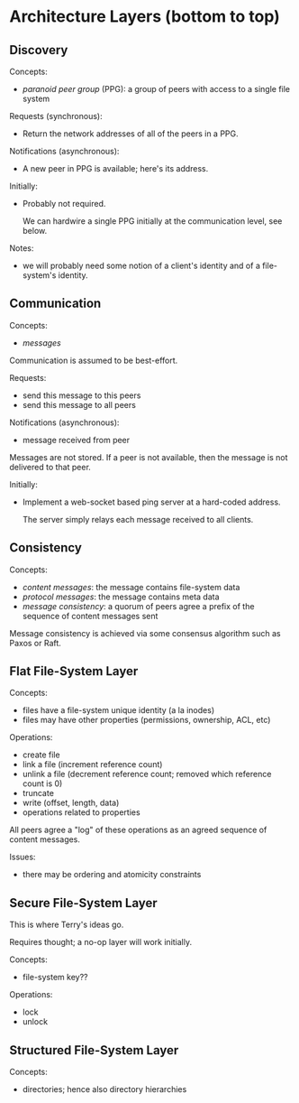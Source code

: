 # Architecture Layers (bottom to top)

## Discovery

Concepts:

- *paranoid peer group* (PPG): a group of peers with access to a single file system

Requests (synchronous):

- Return the network addresses of all of the peers in a PPG.

Notifications (asynchronous):

- A new peer in PPG is available; here's its address.

Initially:

- Probably not required.

    We can hardwire a single PPG initially at the communication level, see below.

Notes:

- we will probably need some notion of a client's identity and of a file-system's identity.

## Communication

Concepts:

- *messages*

Communication is assumed to be best-effort.

Requests:

- send this message to this peers
- send this message to all peers

Notifications (asynchronous):

- message received from peer

Messages are not stored.  If a peer is not available, then the message is not delivered to that peer.

Initially:

- Implement a web-socket based ping server at a hard-coded address.

    The server simply relays each message received to all clients.

## Consistency

Concepts:

- *content messages*: the message contains file-system data
- *protocol messages*: the message contains meta data
- *message consistency*: a quorum of peers agree a prefix of the sequence of content messages sent

Message consistency is achieved via some consensus algorithm such as Paxos or Raft.

## Flat File-System Layer

Concepts:

- files have a file-system unique identity (a la inodes)
- files may have other properties (permissions, ownership, ACL, etc)

Operations:

- create file
- link a file (increment reference count)
- unlink a file (decrement reference count; removed which reference count is 0)
- truncate
- write (offset, length, data)
- operations related to properties

All peers agree a "log" of these operations as an agreed sequence of content messages.

Issues:

- there may be ordering and atomicity constraints

## Secure File-System Layer

This is where Terry's ideas go.

Requires thought; a no-op layer will work initially.

Concepts:

- file-system key??

Operations:

- lock
- unlock

## Structured File-System Layer

Concepts:

- directories; hence also directory hierarchies

